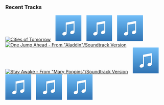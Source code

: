 ### Recent Tracks
[<img src='https://lastfm.freetls.fastly.net/i/u/300x300/c3eee0fbaa9748fec8dded45340f3ff1.png' width='16%' height='16%' alt='Cities of Tomorrow'>](https://www.last.fm/music/chris%2btilton/_/cities%2bof%2btomorrow)&nbsp;&nbsp;&nbsp;&nbsp;[<img src='https://github.com/atfinke/atfinke/blob/master/placeholder.jpeg?raw=true' width='16%' height='16%' alt='All Is Found - Kacey Musgraves Version'>](https://www.last.fm/music/kacey%2bmusgraves/_/all%2bis%2bfound%2b-%2bkacey%2bmusgraves%2bversion)&nbsp;&nbsp;&nbsp;&nbsp;[<img src='https://github.com/atfinke/atfinke/blob/master/placeholder.jpeg?raw=true' width='16%' height='16%' alt='Colors of the Wind - From "Pocahontas" / Soundtrack Version'>](https://www.last.fm/music/judy%2bkuhn/_/colors%2bof%2bthe%2bwind%2b-%2bfrom%2b%2522pocahontas%2522%2b%252f%2bsoundtrack%2bversion)&nbsp;&nbsp;&nbsp;&nbsp;[<img src='https://github.com/atfinke/atfinke/blob/master/placeholder.jpeg?raw=true' width='16%' height='16%' alt='Step In Time - From "Mary Poppins"/Soundtrack Version'>](https://www.last.fm/music/dick%2bvan%2bdyke/_/step%2bin%2btime%2b-%2bfrom%2b%2522mary%2bpoppins%2522%252fsoundtrack%2bversion)&nbsp;&nbsp;&nbsp;&nbsp;[<img src='https://lastfm.freetls.fastly.net/i/u/300x300/612327b9dc5d75e49147efd81f228e58.png' width='16%' height='16%' alt='One Jump Ahead - From "Aladdin"/Soundtrack Version'>](https://www.last.fm/music/brad%2bkane/_/one%2bjump%2bahead%2b-%2bfrom%2b%2522aladdin%2522%252fsoundtrack%2bversion)&nbsp;&nbsp;&nbsp;&nbsp;<br>[<img src='https://lastfm.freetls.fastly.net/i/u/300x300/d08dca96d27241978875d5cf58787548.png' width='16%' height='16%' alt='Stay Awake - From "Mary Poppins"/Soundtrack Version'>](https://www.last.fm/music/julie%2bandrews/_/stay%2bawake%2b-%2bfrom%2b%2522mary%2bpoppins%2522%252fsoundtrack%2bversion)&nbsp;&nbsp;&nbsp;&nbsp;[<img src='https://github.com/atfinke/atfinke/blob/master/placeholder.jpeg?raw=true' width='16%' height='16%' alt='Just Around The Riverbend - From "Pocahontas" / Soundtrack Version'>](https://www.last.fm/music/judy%2bkuhn/_/just%2baround%2bthe%2briverbend%2b-%2bfrom%2b%2522pocahontas%2522%2b%252f%2bsoundtrack%2bversion)&nbsp;&nbsp;&nbsp;&nbsp;[<img src='https://github.com/atfinke/atfinke/blob/master/placeholder.jpeg?raw=true' width='16%' height='16%' alt='In Summer - From "Frozen"/Soundtrack Version'>](https://www.last.fm/music/josh%2bgad/_/in%2bsummer%2b-%2bfrom%2b%2522frozen%2522%252fsoundtrack%2bversion)&nbsp;&nbsp;&nbsp;&nbsp;[<img src='https://github.com/atfinke/atfinke/blob/master/placeholder.jpeg?raw=true' width='16%' height='16%' alt='Beauty and the Beast - From "Beauty and the Beast" / Soundtrack Version'>](https://www.last.fm/music/angela%2blansbury/_/beauty%2band%2bthe%2bbeast%2b-%2bfrom%2b%2522beauty%2band%2bthe%2bbeast%2522%2b%252f%2bsoundtrack%2bversion)&nbsp;&nbsp;&nbsp;&nbsp;[<img src='https://github.com/atfinke/atfinke/blob/master/placeholder.jpeg?raw=true' width='16%' height='16%' alt='A Girl Worth Fighting For - From "Mulan"/Soundtrack'>](https://www.last.fm/music/lea%2bsalonga/_/a%2bgirl%2bworth%2bfighting%2bfor%2b-%2bfrom%2b%2522mulan%2522%252fsoundtrack)&nbsp;&nbsp;&nbsp;&nbsp;<br>